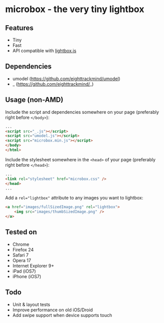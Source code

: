 microbox - the very tiny lightbox
=================================

## Features

- Tiny
- Fast
- API compatible with [lightbox.js](http://lokeshdhakar.com/projects/lightbox2/)

## Dependencies

- umodel (https://github.com/eighttrackmind/umodel)
- _ (https://github.com/eighttrackmind/_)

## Usage (non-AMD)

Include the script and dependencies somewhere on your page (preferably right before `</body>`):

```html
...
<script src="_.js"></script>
<script src="umodel.js"></script>
<script src="microbox.min.js"></script>
</body>
</html>
```

Include the stylesheet somewhere in the `<head>` of your page (preferably right before `</head>`):

```html
...
<link rel="stylesheet" href="microbox.css" />
</head>
...
```

Add a `rel="lightbox"` attribute to any images you want to lightbox:

```html
<a href="images/fullSizedImage.png" rel="lightbox">
	<img src="images/thumbSizedImage.png" />
</a>
```

## Tested on

- Chrome
- Firefox 24
- Safari 7
- Opera 17
- Internet Explorer 9+
- iPad (iOS7)
- iPhone (iOS7)

## Todo

- Unit & layout tests
- Improve performance on old iOS/Droid
- Add swipe support when device supports touch